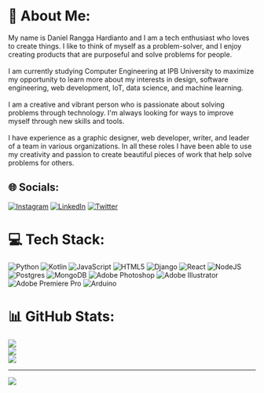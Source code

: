 # 💫 About Me:
My name is Daniel Rangga Hardianto and I am a tech enthusiast who loves to create things. I like to think of myself as a problem-solver, and I enjoy creating products that are purposeful and solve problems for people. <br><br>I am currently studying Computer Engineering at IPB University to maximize my opportunity to learn more about my interests in design, software engineering, web development, IoT, data science, and machine learning.<br><br>I am a creative and vibrant person who is passionate about solving problems through technology. I'm always looking for ways to improve myself through new skills and tools.<br><br>I have experience as a graphic designer, web developer, writer, and leader of a team in various organizations. In all these roles I have been able to use my creativity and passion to create beautiful pieces of work that help solve problems for others.


## 🌐 Socials:
[![Instagram](https://img.shields.io/badge/Instagram-%23E4405F.svg?logo=Instagram&logoColor=white)](https://instagram.com/aadvxe) [![LinkedIn](https://img.shields.io/badge/LinkedIn-%230077B5.svg?logo=linkedin&logoColor=white)](https://linkedin.com/in/danielranggahardianto) [![Twitter](https://img.shields.io/badge/Twitter-%231DA1F2.svg?logo=Twitter&logoColor=white)](https://twitter.com/aadvxe) 

# 💻 Tech Stack:
![Python](https://img.shields.io/badge/python-3670A0?style=for-the-badge&logo=python&logoColor=ffdd54) ![Kotlin](https://img.shields.io/badge/kotlin-%230095D5.svg?style=for-the-badge&logo=kotlin&logoColor=white) ![JavaScript](https://img.shields.io/badge/javascript-%23323330.svg?style=for-the-badge&logo=javascript&logoColor=%23F7DF1E) ![HTML5](https://img.shields.io/badge/html5-%23E34F26.svg?style=for-the-badge&logo=html5&logoColor=white) ![Django](https://img.shields.io/badge/django-%23092E20.svg?style=for-the-badge&logo=django&logoColor=white) ![React](https://img.shields.io/badge/react-%2320232a.svg?style=for-the-badge&logo=react&logoColor=%2361DAFB) ![NodeJS](https://img.shields.io/badge/node.js-6DA55F?style=for-the-badge&logo=node.js&logoColor=white) ![Postgres](https://img.shields.io/badge/postgres-%23316192.svg?style=for-the-badge&logo=postgresql&logoColor=white) ![MongoDB](https://img.shields.io/badge/MongoDB-%234ea94b.svg?style=for-the-badge&logo=mongodb&logoColor=white) ![Adobe Photoshop](https://img.shields.io/badge/adobephotoshop-%2331A8FF.svg?style=for-the-badge&logo=adobephotoshop&logoColor=white) ![Adobe Illustrator](https://img.shields.io/badge/adobeillustrator-%23FF9A00.svg?style=for-the-badge&logo=adobeillustrator&logoColor=white) ![Adobe Premiere Pro](https://img.shields.io/badge/Adobe%20Premiere%20Pro-9999FF.svg?style=for-the-badge&logo=Adobe%20Premiere%20Pro&logoColor=white) ![Arduino](https://img.shields.io/badge/-Arduino-00979D?style=for-the-badge&logo=Arduino&logoColor=white)
# 📊 GitHub Stats:
![](https://github-readme-stats.vercel.app/api?username=aadvxe&theme=dark&hide_border=false&include_all_commits=false&count_private=false)<br/>
![](https://github-readme-streak-stats.herokuapp.com/?user=aadvxe&theme=dark&hide_border=false)<br/>
![](https://github-readme-stats.vercel.app/api/top-langs/?username=aadvxe&theme=dark&hide_border=false&include_all_commits=false&count_private=false&layout=compact)

---
[![](https://visitcount.itsvg.in/api?id=aadvxe&icon=0&color=1)](https://visitcount.itsvg.in)
